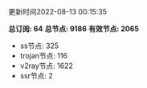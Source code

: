 更新时间2022-08-13 00:15:35

**总订阅: 64**
**总节点: 9186**
**有效节点: 2065**
- ss节点: 325
- trojan节点: 116
- v2ray节点: 1622
- ssr节点: 2

